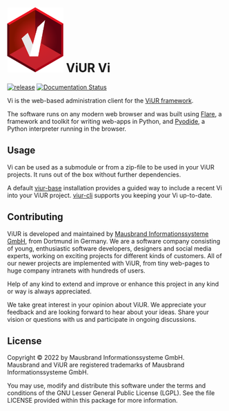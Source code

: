 # <img src="https://github.com/viur-framework/viur-artwork/raw/main/icons/icon-vi.svg" height="150"> ViUR Vi 
[![release](https://github.com/viur-framework/viur-vi/actions/workflows/main.yml/badge.svg)](https://github.com/viur-framework/viur-vi/actions/workflows/main.yml)
[![Documentation Status](https://readthedocs.org/projects/viur-vi/badge/?version=latest)](https://viur-vi.readthedocs.io/en/latest/?badge=latest)

Vi is the web-based administration client for the [ViUR framework](https://www.viur.dev).

The software runs on any modern web browser and was built using [Flare](https://github.com/viur-framework/flare), a framework and toolkit for writing web-apps in Python, and [Pyodide](https://pyodide.org), a Python interpreter running in the browser.

## Usage

Vi can be used as a submodule or from a zip-file to be used in your ViUR projects. It runs out of the box without further dependencies.

A default [viur-base](https://github.com/viur-framework/viur-base) installation provides a guided way to include a recent Vi into your ViUR project. [viur-cli](https://github.com/viur-framework/viur-cli) supports you keeping your Vi up-to-date.

## Contributing

ViUR is developed and maintained by [Mausbrand Informationssysteme GmbH](https://www.mausbrand.de/en), from Dortmund in Germany. We are a software company consisting of young, enthusiastic software developers, designers and social media experts, working on exciting projects for different kinds of customers. All of our newer projects are implemented with ViUR, from tiny web-pages to huge company intranets with hundreds of users.

Help of any kind to extend and improve or enhance this project in any kind or way is always appreciated.

We take great interest in your opinion about ViUR. We appreciate your feedback and are looking forward to hear about your ideas. Share your vision or questions with us and participate in ongoing discussions.

## License

Copyright © 2022 by Mausbrand Informationssysteme GmbH.<br>
Mausbrand and ViUR are registered trademarks of Mausbrand Informationssysteme GmbH.

You may use, modify and distribute this software under the terms and conditions of the GNU Lesser General Public License (LGPL). See the file LICENSE provided within this package for more information.

